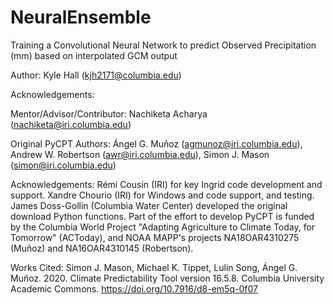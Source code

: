 # NeuralEnsemble
Training a Convolutional Neural Network to predict Observed Precipitation (mm) based on interpolated GCM output 

Author: 
Kyle Hall (kjh2171@columbia.edu)

Acknowledgements: 

Mentor/Advisor/Contributor:
Nachiketa Acharya (nachiketa@iri.columbia.edu) 

Original PyCPT Authors:
Ángel G. Muñoz (agmunoz@iri.columbia.edu), Andrew W. Robertson (awr@iri.columbia.edu), Simon J. Mason (simon@iri.columbia.edu)

Acknowledgements:
Rémi Cousin (IRI) for key Ingrid code development and support. Xandre Chourio (IRI) for Windows and code support, and testing. James Doss-Gollin (Columbia Water Center) developed the original download Python functions. Part of the effort to develop PyCPT is funded by the Columbia World Project "Adapting Agriculture to Climate Today, for Tomorrow" (ACToday), and NOAA MAPP's projects NA18OAR4310275 (Muñoz) and NA16OAR4310145 (Robertson).


Works Cited:
Simon J. Mason, Michael K. Tippet, Lulin Song, Ángel G. Muñoz. 2020. Climate Predictability Tool version 16.5.8. Columbia University Academic Commons.    https://doi.org/10.7916/d8-em5q-0f07

